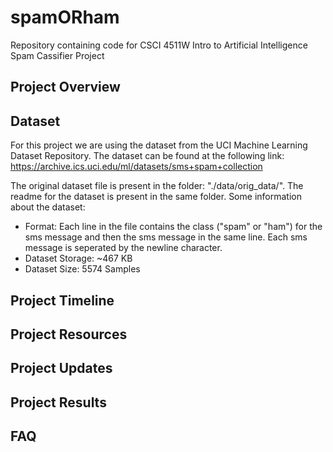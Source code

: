 # spamORham
Repository containing code for CSCI 4511W Intro to Artificial Intelligence Spam Cassifier Project


## Project Overview


## Dataset
For this project we are using the dataset from the UCI Machine Learning Dataset Repository. The dataset can be found at the following link: https://archive.ics.uci.edu/ml/datasets/sms+spam+collection

The original dataset file is present in the folder: "./data/orig_data/". The readme for the dataset is present in the same folder. Some information about the dataset:

 * Format: Each line in the file contains the class ("spam" or "ham") for the sms message and then the sms message in the same line. Each sms message is seperated by the newline character.
 * Dataset Storage: ~467 KB
 * Dataset Size: 5574 Samples

## Project Timeline


## Project Resources


## Project Updates


## Project Results


## FAQ


